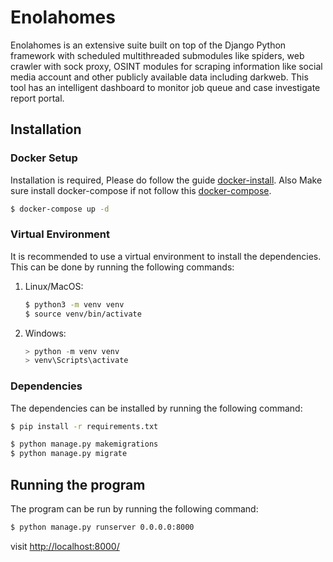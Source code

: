 # Enolahomes
Enolahomes is an extensive suite built on top of the Django Python framework with scheduled multithreaded submodules like spiders, web crawler with sock proxy, OSINT modules for scraping information like social media account and other publicly available data including darkweb. This tool has an intelligent dashboard to monitor job queue and case investigate report portal.

## Installation

### Docker Setup
Installation is required, Please do follow the guide [docker-install](https://github.com/docker/docker-install). Also Make sure install docker-compose if not follow this [docker-compose](https://docs.docker.com/compose/install/).

```bash
$ docker-compose up -d
```

### Virtual Environment
It is recommended to use a virtual environment to install the dependencies. This can be done by running the following commands:

1. Linux/MacOS:
    ```bash
    $ python3 -m venv venv
    $ source venv/bin/activate
    ```
2. Windows:
    ```ps1
    > python -m venv venv
    > venv\Scripts\activate
    ```

### Dependencies
The dependencies can be installed by running the following command:

```bash
$ pip install -r requirements.txt

$ python manage.py makemigrations
$ python manage.py migrate
```

## Running the program
The program can be run by running the following command:

```bash
$ python manage.py runserver 0.0.0.0:8000
```
visit [http://localhost:8000/](http://localhost:8000/)
